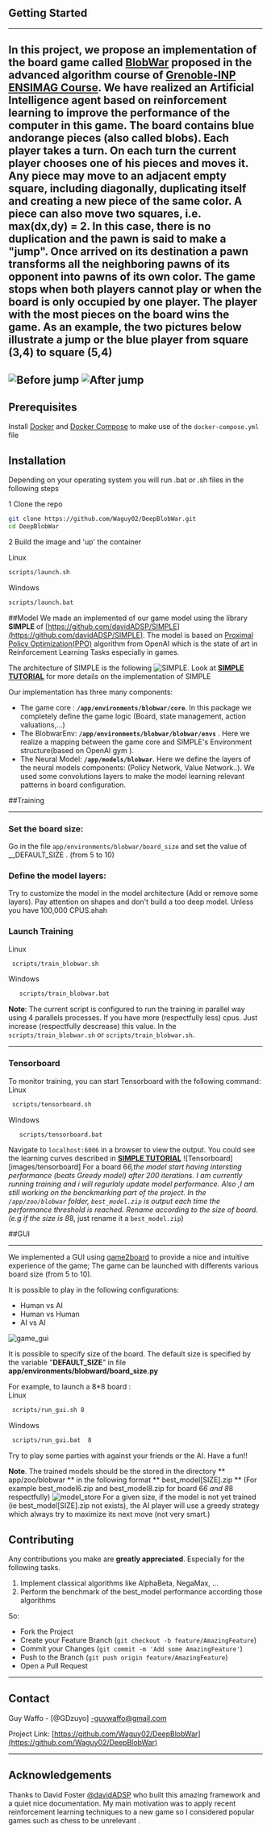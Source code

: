 ## Getting Started
___
In this project, we propose an implementation of the board game called [BlobWar](https://bpi-etu.pages.ensimag.fr/2-iterations/travaux-pratiques/travaux-pratiques/11-blobwars/index.html)
 proposed in the advanced algorithm course of [Grenoble-INP ENSIMAG Course](https://ensimag.grenoble-inp.fr/).  We have realized an Artificial Intelligence agent based on reinforcement learning to improve the performance of the computer in this game.
The board contains blue andorange pieces (also called blobs). Each player takes a turn. On each turn the current player chooses one of his pieces and moves it. Any piece may move to an adjacent empty square, including diagonally, duplicating itself and creating a new piece of the same color. A piece can also move two squares, i.e. max(dx,dy) = 2. In this case, there is no duplication and the pawn is said to make a "jump". Once arrived on its destination a pawn transforms all the neighboring pawns of its opponent into pawns of its own color. The game stops when both players cannot play or when the board is only occupied by one player. The player with the most pieces on the board wins the game.
As an example, the two pictures below illustrate a jump or the blue player from square (3,4) to square (5,4)
---
![Before jump](images/before_jump.png)
![After jump](images/after_jump.png)
---
## Prerequisites
Install [Docker](https://github.com/davidADSP/SIMPLE/issues) and [Docker Compose](https://docs.docker.com/compose/install/) to make use of the `docker-compose.yml` file

## Installation
Depending on your operating system you will run .bat or .sh files in the following steps

1 Clone the repo
```sh
git clone https://github.com/Waguy02/DeepBlobWar.git
cd DeepBlobWar
```
2 Build the image and 'up' the container

Linux
   ``` sh 
   scripts/launch.sh  
   ```
Windows 
   ``` bat 
   scripts/launch.bat  
   ```


 


##Model
We made an implemented of our game model using the library **SIMPLE** of [https://github.com/davidADSP/SIMPLE](https://github.com/davidADSP/SIMPLE).
The model is based on [Proximal Policy Optimization(PPO)](https://openai.com/blog/openai-baselines-ppo/) algorithm from OpenAI which is the state of art in Reinforcement Learning Tasks especially in games.

The architecture of SIMPLE is the following
![SIMPLE](images/diagram.png).
Look at  **[SIMPLE TUTORIAL](https://medium.com/applied-data-science/how-to-train-ai-agents-to-play-multiplayer-games-using-self-play-deep-reinforcement-learning-247d0b440717)** for more details on the 
implementation of SIMPLE



Our implementation has three many components:
* The game core : **`/app/environments/blobwar/core`**. In this package we completely define the game logic (Board, state management, action valuations,...)
* The BlobwarEnv:   **`/app/environments/blobwar/blobwar/envs`** . Here we realize a mapping between the game core and SIMPLE's Environment structure(based on OpenAI gym ).
* The Neural Model: **`/app/models/blobwar`**. Here we define the layers of the neural models components: (Policy Network, Value Network..). We used some convolutions 
layers to make the model learning relevant patterns in board configuration. 




##Training 
___
### Set the board size:
Go in the file `app/environments/blobwar/board_size` and set the value of __DEFAULT_SIZE . (from 5 to 10)


### Define the model layers:
Try to customize the model in the model architecture (Add or remove some layers). Pay attention on shapes and don't build a too deep model. Unless you have 100,000 CPUS.ahah



### Launch Training
Linux
  ```sh
   scripts/train_blobwar.sh
  ```
   Windows
  ```bash
     scripts/train_blobwar.bat
  ```
**Note**: The current script is configured to run the training in parallel way using 4 parallels processes. If you have more (respectfully less) cpus.
Just increase (respectfully descrease) this value. In the `scripts/train_blobwar.sh` or `scripts/train_blobwar.sh`.
___



<!-- TENSORBOARD -->
### Tensorboard

To monitor training, you can start Tensorboard with the following command:
  Linux
  ```sh
   scripts/tensorboard.sh
  ```
   Windows
  ```bash
     scripts/tensorboard.bat
  ```
Navigate to `localhost:6006` in a browser to view the output. You could see the learning curves described in **[SIMPLE TUTORIAL](https://medium.com/applied-data-science/how-to-train-ai-agents-to-play-multiplayer-games-using-self-play-deep-reinforcement-learning-247d0b440717)**
![Tensorboard][images/tensorboard]
For a board 6*6,the model start having intersting performance (beats Greedy model) after 200 iterations. I am currently running training and i will regurlaly update model 
performance. Also ,I am still working on the benckmarking part of the project.
In the `/app/zoo/blobwar` folder, `best_model.zip` is output each time the performance threshold is reached. Rename according to the size of board. (e.g if the size is 8*8, just rename it a `best_model.zip`) 


##GUI
___
We implemented a GUI using [game2board](https://github.com/mjbrusso/game2dboard]) to provide a nice and intuitive experience of the game; 
The game can be launched with differents various board size (from 5 to 10).

It is possible to play in the following configurations:
* Human vs AI
* Human vs Human
* AI vs AI

![game_gui](images/game_gui.png)
    
  It is possible to specify size of the board. The default size is specified by the variable "__DEFAULT_SIZE__" in file 
  **app/environments/blobward/board_size.py**
  
  For example, to launch a 8*8 board :  
  Linux
  ```sh
   scripts/run_gui.sh 8
  ```       
  Windows
  ```Bash
   scripts/run_gui.bat  8
  ```   
   Try to play some parties with against your friends or the AI. Have a fun!!

**Note**. The trained models should be the stored in the directory ** app/zoo/blobwar ** in the following format ** best_model[SIZE].zip **
(For example best_model6.zip and best_model8.zip for board 6*6 and 8*8 respectfully)
![model_store](images/model_store.png)
For a given size, if the model is not yet trained (ie best_model[SIZE].zip not exists), the AI player will use a greedy strategy which always try to 
maximize its next move (not very smart.)





<!-- CONTRIBUTING -->
## Contributing
Any contributions you make are **greatly appreciated**. Especially for the following tasks.
1. Implement classical algorithms like AlphaBeta, NegaMax, ...
2. Perform the benchmark of the best_model performance according those algorithms 


So: 
* Fork the Project
* Create your Feature Branch (`git checkout -b feature/AmazingFeature`)
* Commit your Changes (`git commit -m 'Add some AmazingFeature'`)
* Push to the Branch (`git push origin feature/AmazingFeature`)
* Open a Pull Request



---
<!-- CONTACT -->
## Contact
Guy Waffo - [@GDzuyo] -guywaffo@gmail.com


Project Link: [https://github.com/Waguy02/DeepBlobWar](https://github.com/Waguy02/DeepBlobWar)


---
<!-- ACKNOWLEDGEMENTS -->
## Acknowledgements
Thanks to David Foster [@davidADSP](https://twitter.com/davidADSP) who built this amazing framework and a quiet nice documentation. 
My main motivation was to apply recent reinforcement learning techniques to a new game so I considered popular games such as chess to
be unrelevant .



<!-- MARKDOWN LINKS & IMAGES -->
<!-- https://www.markdownguide.org/basic-syntax/#reference-style-links -->
[contributors-url]: https://github.com/Waguy02/DeepBlobWar/graphs/contributors
[forks-shield]: https://img.shields.io/github/forks/davidADSP/SIMPLE.svg?style=for-the-badge
[forks-url]: https://github.com/Waguy02/DeepBlobWar/network/members
[linkedin-url]: https://www.linkedin.com/in/guy-stephane-waffo-159030192/